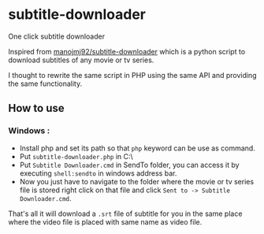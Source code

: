 # subtitle-downloader
One click subtitle downloader

Inspired from [manojmj92/subtitle-downloader](https://github.com/manojmj92/subtitle-downloader) which is a python script to download subtitles of any movie or tv series.

I thought to rewrite the same script in PHP using the same API and providing the same functionality.

## How to use
### Windows :
- Install php and set its path so that `php` keyword can be use as command.
- Put `subtitle-downloader.php` in C:\
- Put `Subtitle Downloader.cmd` in SendTo folder, you can access it by executing `shell:sendto` in windows address bar.
- Now you just have to navigate to the folder where the movie or tv series file is stored right click on that file and  click `Sent to -> Subtitle Downloader.cmd`.

That's all it will download a `.srt` file of subtitle for you in the same place where the video file is placed with same name as video file.
